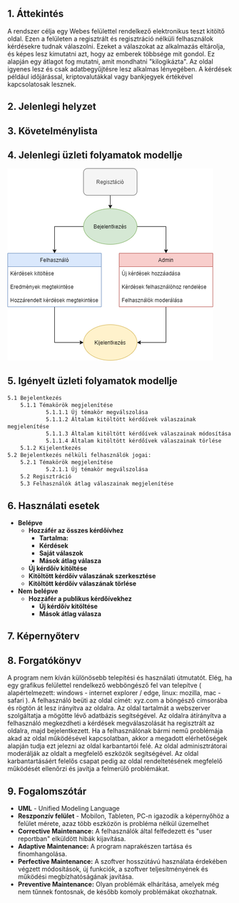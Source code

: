 ## 1. Áttekintés

A rendszer célja egy Webes felülettel rendelkező elektronikus teszt kitöltő oldal. Ezen a felületen a regisztrált és regisztráció nélküli felhasználok kérdésekre tudnak válaszolni. 
Ezeket a válaszokat az alkalmazás eltárolja, és képes lesz kimutatni azt, hogy az emberek többsége mit gondol. Ez alapján egy átlagot fog mutatni, amit mondhatni "kilogikázta".
Az oldal igyenes lesz és csak adatbegyűjtésre lesz alkalmas lényegében. A kérdések például időjárással, kriptovalutákkal vagy bankjegyek értékével kapcsolatosak lesznek.

## 2. Jelenlegi helyzet

## 3. Követelménylista

## 4. Jelenlegi üzleti folyamatok modellje

![Jelenlegi üzleti folyamatok modellje](../docs/Pictures/FuncSpec4.png)

## 5. Igényelt üzleti folyamatok modellje
    5.1 Bejelentkezés
        5.1.1 Témakörök megjelenítése
                5.1.1.1 Új témakör megválszolása
                5.1.1.2 Általam kitöltött kérdőívek válaszainak megjelenítése
                5.1.1.3 Általam kitöltött kérdőívek válaszainak módosítása
                5.1.1.4 Általam kitöltött kérdőívek válaszainak törlése
        5.1.2 Kijelentkezés
    5.2 Bejelentkezés nélküli felhasználók jogai:
        5.2.1 Témakörök megjelenítése
                5.2.1.1 Új témakör megválszolása
        5.2 Regisztráció
        5.3 Felhasználók átlag válaszainak megjelenítése
    
## 6. Használati esetek

- **Belépve**
  - **Hozzáfér az összes kérdőívhez**
    - **Tartalma:**
    - **Kérdések**
    - **Saját válaszok**
    - **Mások átlag válasza**
  - **Új kérdőív kitöltése**
  - **Kitöltött kérdőív válaszának szerkesztése**
  - **Kitöltött kérdőív válaszának törlése**
- **Nem belépve**
  - **Hozzáfér a publikus kérdőívekhez**
    - **Új kérdőív kitöltése**
    - **Mások átlag válasza**

## 7. Képernyőterv

## 8. Forgatókönyv

A program nem kíván különösebb telepítési és használati útmutatót. Elég, ha egy grafikus felülettel rendelkező webböngésző fel van telepítve ( alapértelmezett: windows - internet explorer / edge, linux: mozilla, mac - safari ). A felhasználó beüti az oldal címét: xyz.com a böngésző címsorába és rögtön át lesz irányítva az oldalra. Az oldal tartalmát a webszerver szolgáltatja a mögötte lévő adatbázis segítségével. Az oldalra átírányítva a felhasználó megkezdheti a kérdések megválaszolását ha regisztrált az oldalra, majd bejelentkezett. Ha a felhasználónak bármi nemű problémája akad az oldal működésével kapcsolatban, akkor a megadott elérhetőségek alapján tudja ezt jelezni az oldal karbantartói felé. Az oldal adminisztrátorai moderálják az oldalt a megfelelő eszközök segítségével. Az oldal karbantartásáért felelős csapat pedig az oldal rendeltetésének megfelelő működését ellenőrzi és javítja a felmerülő problémákat.

## 9. Fogalomszótár

- **UML** - Unified Modeling Language
- **Reszponzív felület** - Mobilon, Tableten, PC-n igazodik a
képernyőhöz a felület mérete, azaz több eszközön is probléma nélkül
üzemelhet
- **Corrective Maintenance:** A felhasználók által felfedezett és "user reportban"
elküldött hibák kijavítása.
- **Adaptive Maintenance:** A program naprakészen tartása és finomhangolása.
- **Perfective Maintenance:** A szoftver hosszútávú használata érdekében végzett
módosítások, új funkciók, a szoftver teljesítményének és működési
megbízhatóságának javítása.
- **Preventive Maintenance:** Olyan problémák elhárítása, amelyek még nem
tűnnek fontosnak, de később komoly problémákat okozhatnak.